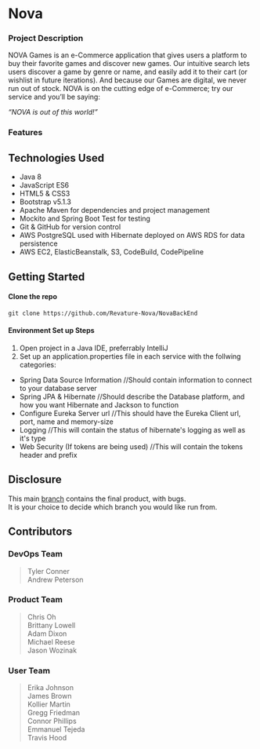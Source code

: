 # Nova

### Project Description
  NOVA Games is an e-Commerce application that gives users a platform to buy their favorite games and discover new games. Our intuitive search lets users discover a game by genre or name, and easily add it to their cart (or wishlist in future iterations). And because our Games are digital, we never run out of stock. NOVA is on the cutting edge of e-Commerce; try our service and you’ll be saying:
  
*“NOVA is out of this world!”*


### Features

## Technologies Used
* Java 8 
* JavaScript ES6
* HTML5 & CSS3 
* Bootstrap v5.1.3
* Apache Maven for dependencies and project management
* Mockito and Spring Boot Test for testing
* Git & GitHub for version control
* AWS PostgreSQL used with Hibernate deployed on AWS RDS for data persistence
* AWS EC2, ElasticBeanstalk, S3, CodeBuild, CodePipeline

## Getting Started

#### Clone the repo
```git clone https://github.com/Revature-Nova/NovaBackEnd```

#### Environment Set up Steps
1. Open project in a Java IDE, preferrably IntelliJ
2. Set up an application.properties file in each service with the follwing categories:
  * Spring Data Source Information //Should contain information to connect to your database server
  * Spring JPA & Hibernate //Should describe the Database platform, and how you want Hibernate and Jackson to function
  * Configure Eureka Server url //This should have the Eureka Client url, port, name and memory-size
  * Logging //This will contain the status of hibernate's logging as well as it's type
  * Web Security (If tokens are being used) //This will contain the tokens header and prefix 

## Disclosure
This main [branch](https://github.com/Revature-Nova/NovaBackEnd/tree/main) contains the final product, with bugs. <br />
It is your choice to decide which branch you would like run from.

## Contributors
### DevOps Team
> Tyler Conner <br/>
Andrew Peterson
### Product Team
>Chris Oh <br/>
Brittany Lowell <br/>
Adam Dixon <br/>
Michael Reese <br/>
Jason Wozinak <br/>
### User Team
> Erika Johnson <br />
James Brown <br />
Kollier Martin <br />
Gregg Friedman <br />
Connor Phillips <br />
Emmanuel Tejeda <br />
Travis Hood 

